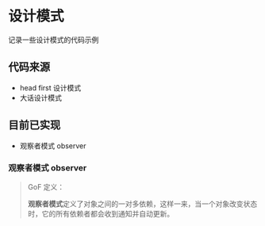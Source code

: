 # 设计模式

记录一些设计模式的代码示例

## 代码来源

* head first 设计模式
* 大话设计模式

## 目前已实现

* 观察者模式 observer
  

  
### 观察者模式 observer

> GoF 定义：
> 
> **观察者模式**定义了对象之间的一对多依赖，这样一来，当一个对象改变状态时，它的所有依赖者都会收到通知并自动更新。


